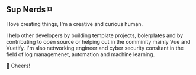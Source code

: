 ## Sup Nerds ⌑

I love creating things, I'm a creative and  curious human. 

I help other developers by building template projects, bolerplates and by contributing to open source or helping out in the comminity mainly Vue and Vuetify. I'm also networking engineer and cyber security consltant in the field of log managemenet, automation and machine learning.

🥂 Cheers!
